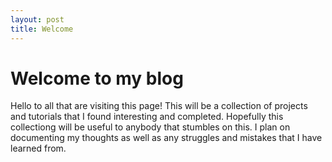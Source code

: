 ```yaml
---
layout: post
title: Welcome
---
```


# Welcome to my blog

Hello to all that are visiting this page! This will be a collection of projects and tutorials that I found interesting and completed. Hopefully this collectiong will be useful to anybody that stumbles on this. I plan on documenting my thoughts as well as any struggles and mistakes that I have learned from. 